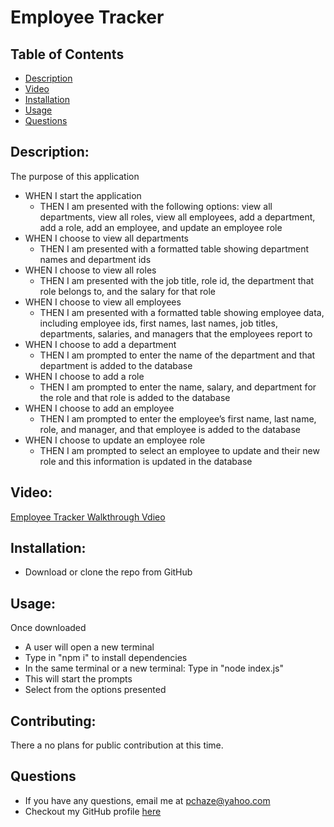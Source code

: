 # Employee Tracker

## Table of Contents
- [Description](#Description)
- [Video](#Video)
- [Installation](#Installation)
- [Usage](#Usage)
- [Questions](#Questions)

## Description: 
The purpose of this application 
 <!-- TODO fill out description -->

- WHEN I start the application
    - THEN I am presented with the following options: view all departments, view all roles, view all employees, add a department, add a role, add an employee, and update an employee role
- WHEN I choose to view all departments
    - THEN I am presented with a formatted table showing department names and department ids
- WHEN I choose to view all roles
    - THEN I am presented with the job title, role id, the department that role belongs to, and the salary for that role
- WHEN I choose to view all employees
    - THEN I am presented with a formatted table showing employee data, including employee ids, first names, last names, job titles, departments, salaries, and managers that the employees report to
- WHEN I choose to add a department
    - THEN I am prompted to enter the name of the department and that department is added to the database
- WHEN I choose to add a role
    - THEN I am prompted to enter the name, salary, and department for the role and that role is added to the database
- WHEN I choose to add an employee
    - THEN I am prompted to enter the employee’s first name, last name, role, and manager, and that employee is added to the database
- WHEN I choose to update an employee role
    - THEN I am prompted to select an employee to update and their new role and this information is updated in the database 

## Video:
[Employee Tracker Walkthrough Vdieo](####)
<!-- add link to video when finished and uploaded -->

## Installation: 
- Download or clone the repo from GitHub

## Usage: 
Once downloaded
- A user will open a new terminal
- Type in "npm i" to install dependencies
- In the same terminal or a new terminal: Type in "node index.js"
- This will start the prompts
- Select from the options presented
<!-- add additional instructions as needed -->

## Contributing: 
  There a no plans for public contribution at this time.

## Questions
- If you have any questions, email me at pchaze@yahoo.com
- Checkout my GitHub profile [here](https://github.com/PhalenH)



